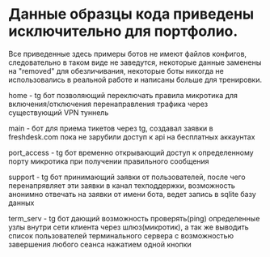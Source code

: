 # Данные образцы кода приведены исключительно для портфолио.
Все приведенные здесь примеры ботов не имеют файлов конфигов, следовательно в таком виде не заведутся, некоторые данные заменены на "removed" для обезличивания, некоторые боты никогда не использовались в реальной работе и написаны больше для тренировки.


home - tg бот позволяющий переключать правила микротика для включения/отключения перенаправления трафика через существующий VPN туннель

main - бот для приема тикетов через tg, создавал заявки в freshdesk.com пока не зарубили доступ к api на бесплатных аккаунтах

port_access - tg бот временно открывающий доступ к определенному порту микротика при получении правильного сообщения

support - tg бот принимающий заявки от пользователей, после чего перенапрявляет эти заявки в канал техподдержки, возможность анонимно отвечать на заявки от имени бота, ведет запись в sqlite базу данных

term_serv - tg бот дающий возможность проверять(ping) определенные узлы внутри сети клиента через шлюз(микротик), а так же выводить список пользователей терминального сервера с возможностью завершения любого сеанса нажатием одной кнопки
